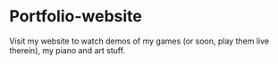 # Portfolio-website

Visit my website to watch demos of my games (or soon, play them live therein), my piano and art stuff.
